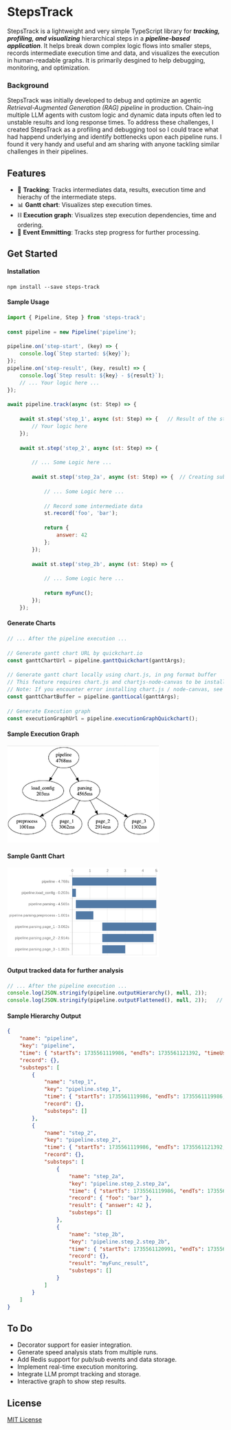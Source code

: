 # StepsTrack

StepsTrack is a lightweight and very simple TypeScript library for ***tracking, profiling, and visualizing*** hierarchical steps in a ***pipeline-based application***. It helps break down complex logic flows into smaller steps, records intermediate execution time and data, and visualizes the execution in human-readable graphs. It is primarily desgined to help debugging, monitoring, and optimization.

### Background
StepsTrack was initially developed to debug and optimize an agentic *Retrieval-Augmented Generation (RAG) pipeline* in production. Chain-ing multiple LLM agents with custom logic and dynamic data inputs often led to unstable results and long response times. To address these challenges, I created StepsTrack as a profiling and debugging tool so I could trace what had happend underlying and identify bottlenecks upon each pipeline runs. I found it very handy and useful and am sharing with anyone tackling similar challenges in their pipelines.

## Features

- 👣 **Tracking**: Tracks intermediates data, results, execution time and hierachy of the intermediate steps.
- 📊 **Gantt chart**: Visualizes step execution times.
- ⛓️ **Execution graph**: Visualizes step execution dependencies, time and ordering.
- 🎯 **Event Emmitting**: Tracks step progress for further processing.

## Get Started

#### Installation
```
npm install --save steps-track
```

#### Sample Usage
```js
import { Pipeline, Step } from 'steps-track';

const pipeline = new Pipeline('pipeline');

pipeline.on('step-start', (key) => {
    console.log(`Step started: ${key}`);
});
pipeline.on('step-result', (key, result) => {   
    console.log(`Step result: ${key} - ${result}`);
    // ... Your logic here ...
});

await pipeline.track(async (st: Step) => {
    
    await st.step('step_1', async (st: Step) => {   // Result of the step will be automatically recorded
        // Your logic here
    });

    await st.step('step_2', async (st: Step) => {

        // ... Some Logic here ...

        await st.step('step_2a', async (st: Step) => {  // Creating sub-step step_2a from from step_2

            // ... Some Logic here ...

            // Record some intermediate data
            st.record('foo', 'bar');

            return {
                answer: 42
            };
        });

        await st.step('step_2b', async (st: Step) => {

            // ... Some Logic here ...

            return myFunc();
        });
    });
```

#### Generate Charts
```js
// ... After the pipeline execution ...

// Generate gantt chart URL by quickchart.io
const ganttChartUrl = pipeline.ganttQuickchart(ganttArgs);  

// Generate gantt chart locally using chart.js, in png format buffer
// This feature requires chart.js and chartjs-node-canvas to be installed
// Note: If you encounter error installing chart.js / node-canvas, see https://github.com/Automattic/node-canvas/wiki#installation-guides
const ganttChartBuffer = pipeline.ganttLocal(ganttArgs);    

// Generate Execution graph
const executionGraphUrl = pipeline.executionGraphQuickchart();  
```

#### Sample Execution Graph
<img src="./sample/execution-graph.png" width="70%">

#### Sample Gantt Chart
<img src="./sample/gantt-chart.png" width="70%">


#### Output tracked data for further analysis
```js
// ... After the pipeline execution ...
console.log(JSON.stringify(pipeline.outputHierarchy(), null, 2));
console.log(JSON.stringify(pipeline.outputFlattened(), null, 2));   // Sometimes you may find it useful to flatten the output
```

#### Sample Hierarchy Output
```json
{
    "name": "pipeline",
    "key": "pipeline",
    "time": { "startTs": 1735561119986, "endTs": 1735561121392, "timeUsageMs": 1406 },
    "record": {},
    "substeps": [
        {
            "name": "step_1",
            "key": "pipeline.step_1",
            "time": { "startTs": 1735561119986, "endTs": 1735561119986, "timeUsageMs": 0 },
            "record": {},
            "substeps": []
        },
        {
            "name": "step_2",
            "key": "pipeline.step_2",
            "time": { "startTs": 1735561119986, "endTs": 1735561121392, "timeUsageMs": 1406 },
            "record": {},
            "substeps": [
                {
                    "name": "step_2a",
                    "key": "pipeline.step_2.step_2a",
                    "time": { "startTs": 1735561119986, "endTs": 1735561120991, "timeUsageMs": 1005 },
                    "record": { "foo": "bar" },
                    "result": { "answer": 42 },
                    "substeps": []
                },
                {
                    "name": "step_2b",
                    "key": "pipeline.step_2.step_2b",
                    "time": { "startTs": 1735561120991, "endTs": 1735561121392, "timeUsageMs": 401 },
                    "record": {},
                    "result": "myFunc_result",
                    "substeps": []
                }
            ]
        }
    ]
}
```


## To Do
- Decorator support for easier integration.
- Generate speed analysis stats from multiple runs.
- Add Redis support for pub/sub events and data storage.
- Implement real-time execution monitoring.
- Integrate LLM prompt tracking and storage.
- Interactive graph to show step results.

## License
[MIT License](LICENSE)

